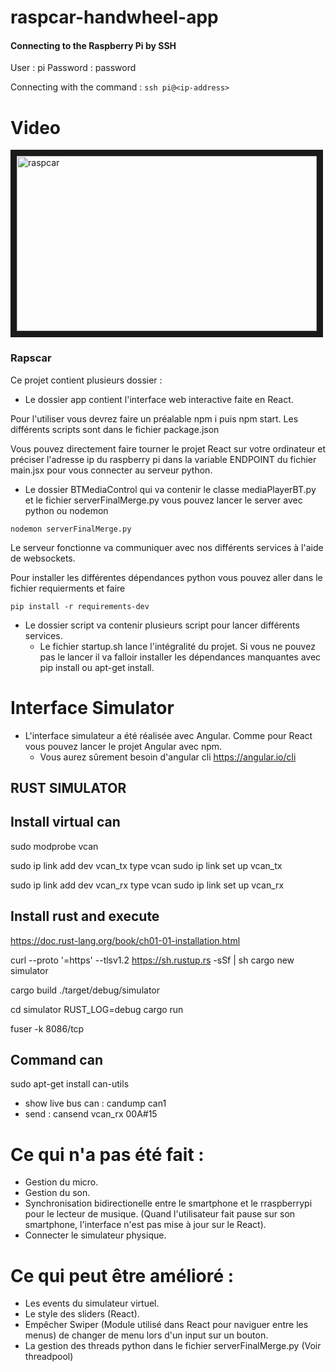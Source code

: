 # raspcar-handwheel-app

#### Connecting to the Raspberry Pi by SSH

User : pi
Password : password

Connecting with the command :
`ssh pi@<ip-address>`

# Video 
<a href="http://www.youtube.com/watch?feature=player_embedded&v=Clhjr_MjwWE
" target="_blank"><img src="https://i.ytimg.com/vi_webp/Clhjr_MjwWE/maxresdefault.webp" 
alt="raspcar" width="480" height="280" border="10" /></a>

### Rapscar

Ce projet contient plusieurs dossier : 

- Le dossier app contient l'interface web interactive faite en React. 

Pour l'utiliser vous devrez faire un préalable npm i puis npm start. Les différents scripts sont dans le fichier package.json

Vous pouvez directement faire tourner le projet React sur votre ordinateur et préciser l'adresse ip du raspberry pi dans la variable ENDPOINT du fichier main.jsx pour vous connecter au serveur python.

- Le dossier BTMediaControl qui va contenir le classe mediaPlayerBT.py et le fichier serverFinalMerge.py vous pouvez lancer le server avec python ou nodemon
``` 
nodemon serverFinalMerge.py
```
Le serveur fonctionne va communiquer avec nos différents services à l'aide de websockets.

Pour installer les différentes dépendances python vous pouvez aller dans le fichier requierments et faire 
```
pip install -r requirements-dev
 ```

- Le dossier script va contenir plusieurs script pour lancer différents services. 
  - Le fichier startup.sh lance l'intégralité du projet. Si vous ne pouvez pas le lancer il va falloir installer les dépendances manquantes avec pip install ou apt-get install. 

# Interface Simulator

- L'interface simulateur a été réalisée avec Angular. Comme pour React vous pouvez lancer le projet Angular avec npm.
  - Vous aurez sûrement besoin d'angular cli https://angular.io/cli


## RUST SIMULATOR

## Install virtual can 

sudo modprobe vcan

sudo ip link add dev vcan_tx type vcan
sudo ip link set up vcan_tx

sudo ip link add dev vcan_rx type vcan
sudo ip link set up vcan_rx

## Install rust and execute

https://doc.rust-lang.org/book/ch01-01-installation.html

curl --proto '=https' --tlsv1.2 https://sh.rustup.rs -sSf | sh
cargo new simulator

cargo build
./target/debug/simulator

cd simulator
RUST_LOG=debug cargo run

fuser -k 8086/tcp

## Command can 

sudo apt-get install can-utils

- show live bus can : candump can1
- send : cansend vcan_rx 00A#15


# Ce qui n'a pas été fait :
- Gestion du micro. 
- Gestion du son.
- Synchronisation bidirectionelle entre le smartphone et le rraspberrypi pour le lecteur de musique. (Quand l'utilisateur fait pause sur son smartphone, l'interface n'est pas mise à jour sur le React).
- Connecter le simulateur physique.


# Ce qui peut être amélioré : 
- Les events du simulateur virtuel.
- Le style des sliders (React).
- Empêcher Swiper (Module utilisé dans React pour naviguer entre les menus) de changer de menu lors d'un input sur un bouton.
- La gestion des threads python dans le fichier serverFinalMerge.py (Voir threadpool)

